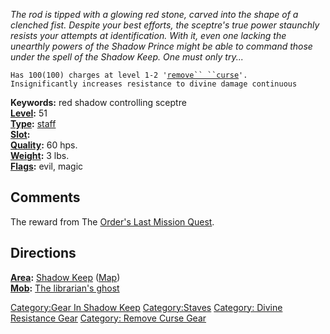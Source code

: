 *The rod is tipped with a glowing red stone, carved into the shape of a
clenched fist. Despite your best efforts, the sceptre's true power
staunchly resists your attempts at identification. With it, even one
lacking the unearthly powers of the Shadow Prince might be able to
command those under the spell of the Shadow Keep. One must only try...*

`Has 100(100) charges at level 1-2 '`[`remove`` ``curse`](Remove_Curse "wikilink")`'.`  
`Insignificantly increases resistance to divine damage continuous`

**Keywords:** red shadow controlling sceptre  
**[Level](Object_Level "wikilink"):** 51  
**[Type](:Category:Object_Types "wikilink"):**
[staff](:Category:Staves "wikilink")  
**[Slot](Object_Slots "wikilink"):** <held>  
**[Quality](Object_Quality "wikilink"):** 60 hps.  
**[Weight](Object_Weight "wikilink"):** 3 lbs.  
**[Flags](:Category:Object_Flags "wikilink"):** evil, magic

## Comments

The reward from The [Order's Last Mission
Quest](Order's_Last_Mission_Quest "wikilink").

## Directions

**[Area](:Category:Areas "wikilink"):** [Shadow
Keep](:Category:Shadow_Keep "wikilink")
([Map](Shadow_Keep_Map "wikilink"))  
**[Mob](:Category:Mobs "wikilink"):** [The librarian's
ghost](Librarian's_Ghost "wikilink")

[Category:Gear In Shadow Keep](Category:Gear_In_Shadow_Keep "wikilink")
[Category:Staves](Category:Staves "wikilink") [Category: Divine
Resistance Gear](Category:_Divine_Resistance_Gear "wikilink") [Category:
Remove Curse Gear](Category:_Remove_Curse_Gear "wikilink")
